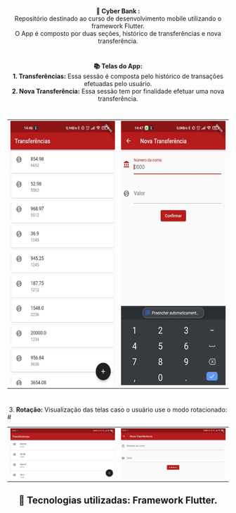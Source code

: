 <div align="center"> 
  <strong>🤖 Cyber Bank :</strong>
</div>

<div align="center">
Repositório destinado ao curso de desenvolvimento mobile utilizando o framework Flutter.
</div>  
  
<div align="center">  
  O App é composto por duas seções, histórico de transferências e nova transferência.
</div>

  #
<div align="center"> 
  <strong>📚 Telas do App:</strong>
</div>


<div align="center">  
   <strong>1. Transferências:</strong> Essa sessão é composta pelo histórico de transações efetuadas pelo usuário.
</div>
<div align="center"> 
   <strong>2. Nova Transferência:</strong> Essa sessão tem por finalidade efetuar uma nova transferência.
</div>
  
  #

  <table align="center">
  <tr>
    <td>
      <img src="https://github.com/AndreWar10/cyber-bank/blob/master/img/transferencias-retrato.jpeg" alt="Transferencias - version mobile" height="600px">
    </td>
    <td>
      <img src="https://github.com/AndreWar10/cyber-bank/blob/master/img/transacao-retrato.jpeg" alt="Nova Transferência - version mobile" height="600px">
    </td>
  </table>
  
  #
  <div align="center">
  3. <strong>Rotação:</strong> Visualização das telas caso o usuário use o modo rotacionado:
  </div>
  #
  
  <table align="center">
  <tr>
    <td>
      <img src="https://github.com/AndreWar10/cyber-bank/blob/master/img/transferencias-rotacionada.jpeg" alt="Transferencias - version mobile" width="500px">
    </td>
    <td>
      <img src="https://github.com/AndreWar10/cyber-bank/blob/master/img/transacao-rotacionado.jpeg" alt="Transferencias - version mobile" width="500px">
    </td>
  </table>
<div align="center">  
  
## 💼 Tecnologias utilizadas: Framework Flutter.
</div>  

